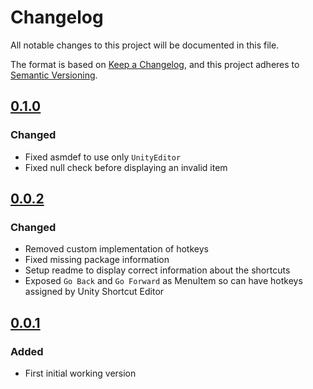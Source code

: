 # Changelog
All notable changes to this project will be documented in this file.

The format is based on [Keep a Changelog](https://keepachangelog.com/en/1.0.0/),
and this project adheres to [Semantic Versioning](https://semver.org/spec/v2.0.0.html).

## [0.1.0]
### Changed
- Fixed asmdef to use only `UnityEditor`
- Fixed null check before displaying an invalid item

## [0.0.2]
### Changed
- Removed custom implementation of hotkeys
- Fixed missing package information
- Setup readme to display correct information about the shortcuts
- Exposed `Go Back` and `Go Forward` as MenuItem so can have hotkeys assigned by Unity Shortcut Editor


## [0.0.1]
### Added 
 - First initial working version

[0.1.0]: https://github.com/brunomikoski/UnityHistoryPanel/releases/tag/v0.1.0
[0.0.2]: https://github.com/brunomikoski/UnityHistoryPanel/releases/tag/v0.0.2
[0.0.1]: https://github.com/brunomikoski/UnityHistoryPanel/releases/tag/v0.0.1



